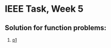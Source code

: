 # IEEE Task, Week 5
## Solution for function problems:

1. [p1](https://www.programiz.com/online-compiler/2CcrP25n9pE83)
